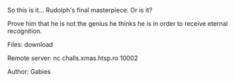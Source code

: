So this is it... Rudolph's final masterpiece. Or is it?

Prove him that he is not the genius he thinks he is in order to receive eternal recognition.

Files: download

Remote server: nc challs.xmas.htsp.ro 10002

Author: Gabies

